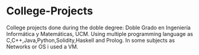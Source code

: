 # College-Projects
College projects done during the doble degree: Doble Grado en Ingeniería Informática y Matemáticas, UCM. Using multiple programming language as C,C++,Java,Python,Solidity,Haskell and Prolog. In some subjects as Networks or OS i used a VM.
